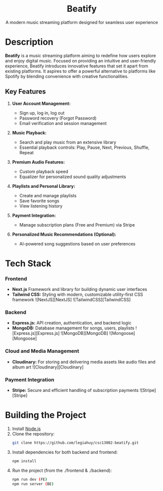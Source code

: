 <!-- title: BEATIFY -->
<br />
<div align="center">
  <h1 align="center">Beatify</h1>
  <p align="center">
    A modern music streaming platform designed for seamless user experience
  </p>
</div>

# Description

**Beatify** is a music streaming platform aiming to redefine how users explore and enjoy digital music. Focused on providing an intuitive and user-friendly experience, Beatify introduces innovative features that set it apart from existing platforms. It aspires to offer a powerful alternative to platforms like Spotify by blending convenience with creative functionalities.

## Key Features

1. **User Account Management:**
   - Sign up, log in, log out
   - Password recovery (Forgot Password)
   - Email verification and session management

2. **Music Playback:**
   - Search and play music from an extensive library
   - Essential playback controls: Play, Pause, Next, Previous, Shuffle, Repeat

3. **Premium Audio Features:**
   - Custom playback speed
   - Equalizer for personalized sound quality adjustments

4. **Playlists and Personal Library:**
   - Create and manage playlists
   - Save favorite songs
   - View listening history

5. **Payment Integration:**
   - Manage subscription plans (Free and Premium) via Stripe

6. **Personalized Music Recommendations (Optional):**
   - AI-powered song suggestions based on user preferences

# Tech Stack

### Frontend
- **Next.js** Framework and library for building dynamic user interfaces
- **Tailwind CSS:** Styling with modern, customizable utility-first CSS framework
![NextJS][NextJS] 
![TailwindCSS][TailwindCSS]

### Backend
- **Express.js:** API creation, authentication, and backend logic
- **MongoDB:** Database management for songs, users, playlists
![Express.js][Express.js]
![MongoDB][MongoDB] ![Mongoose][Mongoose]

### Cloud and Media Management
- **Cloudinary:** For storing and delivering media assets like audio files and album art
![Cloudinary][Cloudinary]

### Payment Integration
- **Stripe:** Secure and efficient handling of subscription payments
![Stripe][Stripe] 


# Building the Project

1. Install [Node.js](https://nodejs.org/en/)
2. Clone the repository:
   ```sh
   git clone https://github.com/legiahuy/csc13002-beatify.git
   ```
3. Install dependencies for both backend and frontend:
   ```sh
   npm install
   ```
5. Run the project (from the ./frontend & ./backend):
   ```sh
   npm run dev (FE)
   npm run server (BE)
   ```